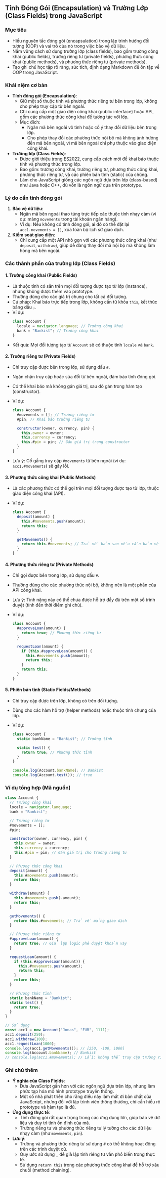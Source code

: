 ## Tính Đóng Gói (Encapsulation) và Trường Lớp (Class Fields) trong JavaScript

### Mục tiêu

- Hiểu nguyên tắc đóng gói (encapsulation) trong lập trình hướng đối tượng (OOP) và vai trò của nó trong việc bảo vệ dữ liệu.
- Nắm vững cách sử dụng trường lớp (class fields), bao gồm trường công khai (public fields), trường riêng tư (private fields), phương thức công khai (public methods), và phương thức riêng tư (private methods).
- Tạo ghi chú học tập rõ ràng, súc tích, định dạng Markdown để ôn tập về OOP trong JavaScript.

### Khái niệm cơ bản

- **Tính đóng gói (Encapsulation)**:
  - Giữ một số thuộc tính và phương thức riêng tư bên trong lớp, không cho phép truy cập từ bên ngoài.
  - Chỉ cung cấp một giao diện công khai (public interface) hoặc API, gồm các phương thức công khai để tương tác với lớp.
  - Mục đích:
    - Ngăn mã bên ngoài vô tình hoặc cố ý thay đổi dữ liệu bên trong lớp.
    - Cho phép thay đổi các phương thức nội bộ mà không ảnh hưởng đến mã bên ngoài, vì mã bên ngoài chỉ phụ thuộc vào giao diện công khai.
- **Trường lớp (Class Fields)**:
  - Được giới thiệu trong ES2022, cung cấp cách mới để khai báo thuộc tính và phương thức trong lớp.
  - Bao gồm: trường công khai, trường riêng tư, phương thức công khai, phương thức riêng tư, và các phiên bản tĩnh (static) của chúng.
  - Làm cho JavaScript giống các ngôn ngữ dựa trên lớp (class-based) như Java hoặc C++, dù vốn là ngôn ngữ dựa trên prototype.

### Lý do cần tính đóng gói

1. **Bảo vệ dữ liệu**:
   - Ngăn mã bên ngoài thao túng trực tiếp các thuộc tính nhạy cảm (ví dụ: mảng `movements` trong tài khoản ngân hàng).
   - Ví dụ: Nếu không có tính đóng gói, ai đó có thể đặt lại `acc1.movements = []`, xóa toàn bộ lịch sử giao dịch.
2. **Kiểm soát giao diện**:
   - Chỉ cung cấp một API nhỏ gọn với các phương thức công khai (như `deposit`, `withdraw`), giúp dễ dàng thay đổi mã nội bộ mà không làm hỏng mã bên ngoài.

### Các thành phần của trường lớp (Class Fields)

#### 1. Trường công khai (Public Fields)

- Là thuộc tính có sẵn trên mọi đối tượng được tạo từ lớp (instance), nhưng không được thêm vào prototype.
- Thường dùng cho các giá trị chung cho tất cả đối tượng.
- Cú pháp: Khai báo trực tiếp trong lớp, không cần từ khóa `this`, kết thúc bằng dấu `;`.
- Ví dụ:
  ```javascript
  class Account {
    locale = navigator.language; // Trường công khai
    bank = "Bankist"; // Trường công khai
  }
  ```
- Kết quả: Mọi đối tượng tạo từ `Account` sẽ có thuộc tính `locale` và `bank`.

#### 2. Trường riêng tư (Private Fields)

- Chỉ truy cập được bên trong lớp, sử dụng dấu `#`.
- Ngăn chặn truy cập hoặc sửa đổi từ bên ngoài, đảm bảo tính đóng gói.
- Có thể khai báo mà không gán giá trị, sau đó gán trong hàm tạo (constructor).
- Ví dụ:

  ```javascript
  class Account {
    #movements = []; // Trường riêng tư
    #pin; // Khai báo trường riêng tư

    constructor(owner, currency, pin) {
      this.owner = owner;
      this.currency = currency;
      this.#pin = pin; // Gán giá trị trong constructor
    }
  }
  ```

- Lưu ý: Cố gắng truy cập `#movements` từ bên ngoài (ví dụ: `acc1.#movements`) sẽ gây lỗi.

#### 3. Phương thức công khai (Public Methods)

- Là các phương thức có thể gọi trên mọi đối tượng được tạo từ lớp, thuộc giao diện công khai (API).
- Ví dụ:

  ```javascript
  class Account {
    deposit(amount) {
      this.#movements.push(amount);
      return this;
    }

    getMovements() {
      return this.#movements; // Trả về bản sao nếu cần bảo vệ dữ liệu
    }
  }
  ```

#### 4. Phương thức riêng tư (Private Methods)

- Chỉ gọi được bên trong lớp, sử dụng dấu `#`.
- Thường dùng cho các phương thức nội bộ, không nên là một phần của API công khai.
- Lưu ý: Tính năng này có thể chưa được hỗ trợ đầy đủ trên một số trình duyệt (tính đến thời điểm ghi chú).
- Ví dụ:

  ```javascript
  class Account {
    #approveLoan(amount) {
      return true; // Phương thức riêng tư
    }

    requestLoan(amount) {
      if (this.#approveLoan(amount)) {
        this.#movements.push(amount);
        return this;
      }
      return this;
    }
  }
  ```

#### 5. Phiên bản tĩnh (Static Fields/Methods)

- Chỉ truy cập được trên lớp, không có trên đối tượng.
- Dùng cho các hàm hỗ trợ (helper methods) hoặc thuộc tính chung của lớp.
- Ví dụ:

  ```javascript
  class Account {
    static bankName = "Bankist"; // Trường tĩnh

    static test() {
      return true; // Phương thức tĩnh
    }
  }

  console.log(Account.bankName); // Bankist
  console.log(Account.test()); // true
  ```

### Ví dụ tổng hợp (Mã nguồn)

```javascript
class Account {
  // Trường công khai
  locale = navigator.language;
  bank = "Bankist";

  // Trường riêng tư
  #movements = [];
  #pin;

  constructor(owner, currency, pin) {
    this.owner = owner;
    this.currency = currency;
    this.#pin = pin; // Gán giá trị cho trường riêng tư
  }

  // Phương thức công khai
  deposit(amount) {
    this.#movements.push(amount);
    return this;
  }

  withdraw(amount) {
    this.#movements.push(-amount);
    return this;
  }

  getMovements() {
    return this.#movements; // Trả về mảng giao dịch
  }

  // Phương thức riêng tư
  #approveLoan(amount) {
    return true; // Giả lập logic phê duyệt khoản vay
  }

  requestLoan(amount) {
    if (this.#approveLoan(amount)) {
      this.#movements.push(amount);
      return this;
    }
    return this;
  }

  // Phương thức tĩnh
  static bankName = "Bankist";
  static test() {
    return true;
  }
}

// Sử dụng
const acc1 = new Account("Jonas", "EUR", 1111);
acc1.deposit(250);
acc1.withdraw(100);
acc1.requestLoan(1000);
console.log(acc1.getMovements()); // [250, -100, 1000]
console.log(Account.bankName); // Bankist
// console.log(acc1.#movements); // Lỗi: không thể truy cập trường riêng tư
```

### Ghi chú thêm

- **Ý nghĩa của Class Fields**:
  - Đưa JavaScript gần hơn với các ngôn ngữ dựa trên lớp, nhưng làm phức tạp hóa mô hình prototype truyền thống.
  - Một số nhà phát triển cho rằng điều này làm mất đi bản chất của JavaScript, nhưng đối với lập trình viên thông thường, chỉ cần hiểu rõ prototype và hàm tạo là đủ.
- **Ứng dụng thực tế**:
  - Tính đóng gói rất quan trọng trong các ứng dụng lớn, giúp bảo vệ dữ liệu và duy trì tính ổn định của mã.
  - Trường riêng tư và phương thức riêng tư lý tưởng cho các dữ liệu nhạy cảm (như `movements`, `pin`).
- **Lưu ý**:
  - Trường và phương thức riêng tư sử dụng `#` có thể không hoạt động trên các trình duyệt cũ.
  - Quy ước sử dụng `_` để giả lập tính riêng tư vẫn phổ biến trong thực tế.
  - Sử dụng `return this` trong các phương thức công khai để hỗ trợ xâu chuỗi (method chaining).
